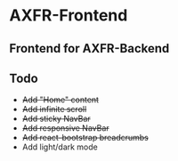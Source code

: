 # AXFR-Frontend
## Frontend for AXFR-Backend

## Todo
* ~~Add "Home" content~~
* ~~Add infinite scroll~~
* ~~Add sticky NavBar~~
* ~~Add responsive NavBar~~
* ~~Add react-bootstrap breadcrumbs~~
* Add light/dark mode